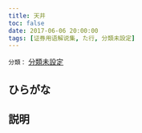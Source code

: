 ```yaml
---
title: 天井
toc: false
date: 2017-06-06 20:00:00
tags: [证券用语解说集, た行, 分類未設定]
---
```


`分類：` [分類未設定](/tags/分類未設定/)

## ひらがな



## 説明


